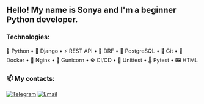 ## Hello! My name is Sonya and I'm a beginner Python developer. 

### Technologies:

🐍 Python • 🌿 Django • ⚡ REST API • 🎯 DRF • 🐘 PostgreSQL • 🌱 Git • 🐳 Docker • 🚦 Nginx • 🦄 Gunicorn • ⚙️ CI/CD • 🧪 Unittest • 🌡 Pytest • 🖼 HTML


### 📫 My contacts:
[![Telegram](https://img.shields.io/badge/-Telegram-2CA5E0?style=flat&logo=telegram&logoColor=white)](https://t.me/sonjpog)  [![Email](https://img.shields.io/badge/-Email-D14836?style=flat&logo=gmail&logoColor=white)](mailto:sonyapgsn@gmail.com)
